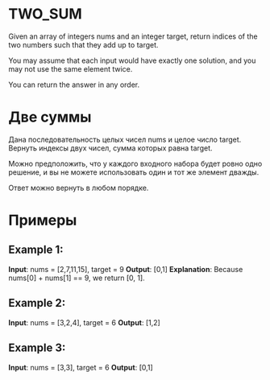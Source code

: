 # TWO_SUM 
Given an array of integers nums and an integer target, return indices of the two numbers such that they add up to target.

You may assume that each input would have exactly one solution, and you may not use the same element twice.

You can return the answer in any order.

# Две суммы

Дана последовательность целых чисел nums и целое число target. Вернуть индексы двух чисел, сумма которых равна target.

Можно предположить, что у каждого входного набора будет ровно одно решение, и вы не можете использовать один и тот же элемент дважды.

Ответ можно вернуть в любом порядке.

# Примеры

## Example 1:

**Input**: nums = [2,7,11,15], target = 9
**Output**: [0,1]
**Explanation**: Because nums[0] + nums[1] == 9, we return [0, 1].

## Example 2:

**Input**: nums = [3,2,4], target = 6
**Output**: [1,2]

## Example 3:

**Input**: nums = [3,3], target = 6
**Output**: [0,1]
